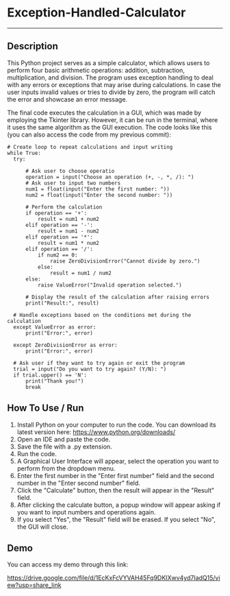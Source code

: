# Exception-Handled-Calculator
***
## Description

This Python project serves as a simple calculator, which allows users to perform four basic arithmetic operations: addition, subtraction, multiplication, and division. The program uses exception handling to deal with any errors or exceptions that may arise during calculations. In case the user inputs invalid values or tries to divide by zero, the program will catch the error and showcase an error message.

The final code executes the calculation in a GUI, which was made by employing the Tkinter library. However, it can be run in the terminal, where it uses the same algorithm as the GUI execution. The code looks like this (you can also access the code from my previous commit):


  ```
  # Create loop to repeat calculations and input writing
while True:
    try:
        
        # Ask user to choose operatio
        operation = input("Choose an operation (+, -, *, /): ")
        # Ask user to input two numbers
        num1 = float(input("Enter the first number: "))
        num2 = float(input("Enter the second number: "))
        
        # Perform the calculation
        if operation == '+':
            result = num1 + num2
        elif operation == '-':
            result = num1 - num2
        elif operation == '*':
            result = num1 * num2
        elif operation == '/':
            if num2 == 0:
                raise ZeroDivisionError("Cannot divide by zero.")
            else:
                result = num1 / num2
        else:
            raise ValueError("Invalid operation selected.")
        
        # Display the result of the calculation after raising errors
        print("Result:", result)
    
    # Handle exceptions based on the conditions met during the calculation
    except ValueError as error:
        print("Error:", error)

    except ZeroDivisionError as error:
        print("Error:", error)

    # Ask user if they want to try again or exit the program
    trial = input("Do you want to try again? (Y/N): ")
    if trial.upper() == 'N':
        print("Thank you!")
        break
  ```

## How To Use / Run 

1. Install Python on your computer to run the code. You can download its latest version here: https://www.python.org/downloads/
2. Open an IDE and paste the code.
3. Save the file with a .py extension.
4. Run the code.
5. A Graphical User Interface will appear, select the operation you want to perform from the dropdown menu.
6. Enter the first number in the "Enter first number" field and the second number in the "Enter second number" field.
7. Click the "Calculate" button, then the result will appear in the "Result" field.
8. After clicking the calculate button, a popup window will appear asking if you want to input numbers and operations again.
9. If you select "Yes", the "Result" field will be erased. If you select "No", the GUI will close.
    

## Demo

You can access my demo through this link:

https://drive.google.com/file/d/1EcKxFcVYVAH45Fq9DKIXwv4yd7IadQ15/view?usp=share_link
